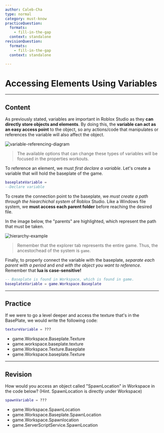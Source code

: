 ```yaml
---
author: Caleb-Cha
type: normal
category: must-know
practiceQuestion:
  formats:
    - fill-in-the-gap
  context: standalone
revisionQuestion:
  formats:
    - fill-in-the-gap
  context: standalone

---
```


# Accessing Elements Using Variables
---

## Content
As previously stated, variables are important in Roblox Studio as they **can directly store objects and elements**. By doing this, the **variable can act as an easy access point** to the object, so any actions/code that manipulates or references the variable will also affect the object.

![variable-referencing-diagram](https://img.enkipro.com/cab77f31b9f8023a4369582118573e8f.png)

> The available options that can change these types of variables will be focused in the properties workouts.

To reference an element, we must *first declare a variable*. Let's create a variable that will hold the baseplate of the game.

```lua
baseplateVariable = 
--Declare variable
```
To create the connection point to the baseplate, we *must create a path through the hiearchichal system* of Roblox Studio. Like a Windows file system, we **must access each parent folder** before reaching the desired file. 

In the image below, the "parents" are highlighted, which represent the path that must be taken.

![hierarchy-example](https://img.enkipro.com/dd2dad3eab1a4a9b0c55fb24cd067533.png)

> Remember that the explorer tab represents the entire game. Thus, the ancestor/head of the system is `game`.

Finally, to properly connect the variable with the baseplate, *separate each parent with a period* and *end with the object you want to reference*. Remember that **lua is case-sensitive!**

```lua
-- Baseplate is found in Workspace, which is found in game.
baseplateVariable = game.Workspace.Baseplate
```

---

## Practice
If we were to go a level deeper and access the texture that's in the BasePlate, we would write the following code:
```lua
textureVariable = ???
```
- game.Workspace.Baseplate.Texture
- game.workspace.baseplate.texture
- game.Workspace.Texture.Baseplate
- game.Workspace.baseplate.Texture

---

## Revision

How would you access an object called "SpawnLocation" in Workspace in the code below? (Hint. SpawnLocation is directly under Workspace)
```lua
spawnVariable = ???
```
- game.Workspace.SpawnLocation
- game.Workspace.Baseplate.SpawnLocation
- game.Workspace.Spawnlocation
- game.ServerScriptService.SpawnLocation